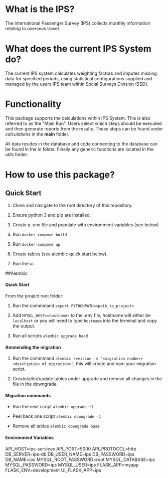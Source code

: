 # What is the IPS?
The International Passenger Survey (IPS) collects monthly information relating to overseas travel.

# What does the current IPS System do?
The current IPS system calculates weighting factors and imputes missing data for specified periods, using statistical configurations supplied and managed by the users IPS team within Social Surveys Division (SSD).

# Functionality
This package supports the calculations within IPS System. This is also referred to as the "Main Run".
Users select which steps should be executed and then generate reports from the results. These steps can be found under _calculations_ in the **main** folder.

All data resides in the database and code connecting to the database can be found in the _io_ folder. Finally any generic functions are located in the _utils_ folder.

# How to use this package?
## Quick Start

1. Clone and navigate to the root directory of this repository.

2. Ensure python 3 and pip are installed.

3. Create a .env file and populate with environment variables (see below)

4. Run `docker-compose build`

5. Run `docker-compose up`

6. Create tables (see alembic quick start below).

7. Run the ui.


##Alembic

#### Quick Start
From the project root folder:

1. Run the commmand `export PYTHONPATH=<path_to_project>`

2. Add `MYSQL_HOST=<hostname>` to the .env file, hostname will either be `localhost` or you will need to type `hostname` into the terminal and copy the output.

3. Run all scripts `alembic upgrade head`

#### Ammending the migration

1. Run the commmand `alembic revision -m "<migration number> <desctiption of migration>"`, this will create and nam your migration script.

2. Create/alter/update tables under upgrade and remove all changes in the file in the downgrade.

#### Migration commands

-  Run the next script `alembic upgrade +1`

-  Peel back one script `alembic downgrade -1`

-  Remove all tables `alembic downgrade base`

#### Environment Variables

API_HOST=ips-services
API_PORT=5000
API_PROTOCOL=http
DB_SERVER=ips-db
DB_USER_NAME=ips
DB_PASSWORD=ips
DB_NAME=ips
MYSQL_ROOT_PASSWORD=root
MYSQL_DATABASE=ips
MYSQL_PASSWORD=ips
MYSQL_USER=ips
FLASK_APP=myapp
FLASK_ENV=development
UI_FLASK_APP=ips


